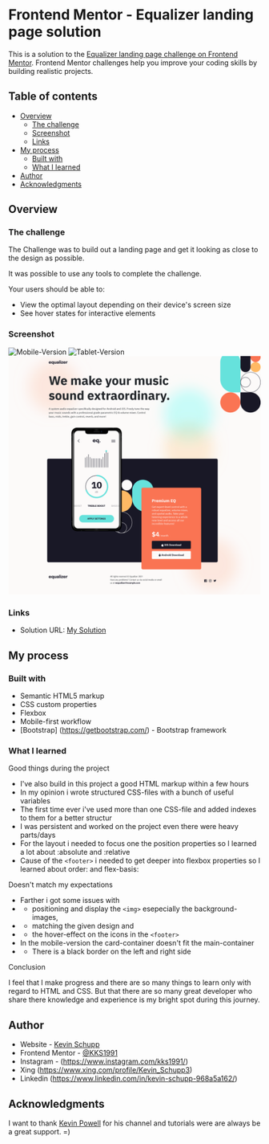 # Frontend Mentor - Equalizer landing page solution

This is a solution to the [Equalizer landing page challenge on Frontend Mentor](https://www.frontendmentor.io/challenges/equalizer-landing-page-7VJ4gp3DE). Frontend Mentor challenges help you improve your coding skills by building realistic projects.

## Table of contents

- [Overview](#overview)
  - [The challenge](#the-challenge)
  - [Screenshot](#screenshot)
  - [Links](#links)
- [My process](#my-process)
  - [Built with](#built-with)
  - [What I learned](#what-i-learned)
- [Author](#author)
- [Acknowledgments](#acknowledgments)

## Overview

### The challenge

The Challenge was to build out a landing page and get it looking as close to the design as possible.

It was possible to use any tools to complete the challenge.

Your users should be able to:

- View the optimal layout depending on their device's screen size
- See hover states for interactive elements

### Screenshot

![Mobile-Version](/screenshots/ss_mobile.jpg)
![Tablet-Version](/screenshots/ss_tablet.jpg)
![Desktop-Version](/screenshots/ss_desktop.jpg)

### Links

- Solution URL: [My Solution]()

## My process

### Built with

- Semantic HTML5 markup
- CSS custom properties
- Flexbox
- Mobile-first workflow
- [Bootstrap] (https://getbootstrap.com/) - Bootstrap framework

### What I learned

Good things during the project

- I've also build in this project a good HTML markup within a few hours
- In my opinion i wrote structured CSS-files with a bunch of useful variables
- The first time ever i've used more than one CSS-file and added indexes to them for a better structur
- I was persistent and worked on the project even there were heavy parts/days
- For the layout i needed to focus one the position properties so I learned a lot about :absolute and :relative
- Cause of the `<footer>` i needed to get deeper into flexbox properties so I learned about order: and flex-basis:

Doesn't match my expectations

- Farther i got some issues with
- - positioning and display the `<img>` esepecially the background-images,
- - matching the given design and
- - the hover-effect on the icons in the `<footer>`
- In the mobile-version the card-container doesn't fit the main-container
- - There is a black border on the left and right side

Conclusion

I feel that I make progress and there are so many things to learn only with regard to HTML and CSS. But that there are so many great developer who share there knowledge and experience is my bright spot during this journey.

## Author

- Website - [Kevin Schupp](https://www.kevinschupp.de/)
- Frontend Mentor - [@KKS1991](https://www.frontendmentor.io/profile/KKS1991)
- Instagram - (https://www.instagram.com/kks1991/)
- Xing (https://www.xing.com/profile/Kevin_Schupp3)
- Linkedin (https://www.linkedin.com/in/kevin-schupp-968a5a162/)

## Acknowledgments

I want to thank [Kevin Powell](https://www.youtube.com/kepowob) for his channel and tutorials were are always be a great support. =)
